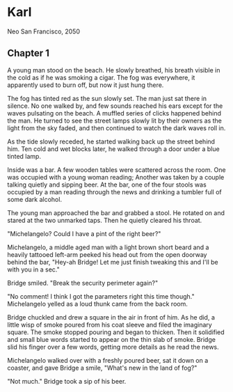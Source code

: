 # Karl

Neo San Francisco, 2050

## Chapter 1

A young man stood on the beach. He slowly breathed, his breath visible in the cold as if he was smoking a cigar. The fog was everywhere, it apparently used to burn off, but now it just hung there.

The fog has tinted red as the sun slowly set. The man just sat there in silence. No one walked by, and few sounds reached his ears except for the waves pulsating on the beach. A muffled series of clicks happened behind the man. He turned to see the street lamps slowly lit by their owners as the light from the sky faded, and then continued to watch the dark waves roll in.

As the tide slowly receded, he started walking back up the street behind him. Ten cold and wet blocks later, he walked through a door under a blue tinted lamp.

Inside was a bar. A few wooden tables were scattered across the room. One was occupied with a young woman reading; Another was taken by a couple talking quietly and sipping beer. At the bar, one of the four stools was occupied by a man reading through the news and drinking a tumbler full of some dark alcohol.

The young man approached the bar and grabbed a stool. He rotated on and stared at the two unmarked taps. Then he quietly cleared his throat.

"Michelangelo? Could I have a pint of the right beer?"

Michelangelo, a middle aged man with a light brown short beard and a heavily tattooed left-arm peeked his head out from the open doorway behind the bar, "Hey-ah Bridge! Let me just finish tweaking this and I'll be with you in a sec."

Bridge smiled. "Break the security perimeter again?"

"No comment! I think I got the parameters right this time though." Michelangelo yelled as a loud thunk came from the back room.

Bridge chuckled and drew a square in the air in front of him. As he did, a little wisp of smoke poured from his coat sleeve and filed the imaginary square. The smoke stopped pouring and began to thicken. Then it solidified and small blue words started to appear on the thin slab of smoke. Bridge slid his finger over a few words, getting more details as he read the news.

Michelangelo walked over with a freshly poured beer, sat it down on a coaster, and gave Bridge a smile, "What's new in the land of fog?"

"Not much." Bridge took a sip of his beer. 
